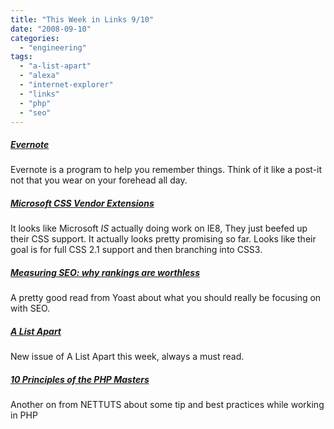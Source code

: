 ```yaml
---
title: "This Week in Links 9/10"
date: "2008-09-10"
categories: 
  - "engineering"
tags: 
  - "a-list-apart"
  - "alexa"
  - "internet-explorer"
  - "links"
  - "php"
  - "seo"
---
```


##### [Evernote](http://evernote.com/)

Evernote is a program to help you remember things. Think of it like a post-it not that you wear on your forehead all day.

##### [Microsoft CSS Vendor Extensions](http://blogs.msdn.com/ie/archive/2008/09/08/microsoft-css-vendor-extensions.aspx)

It looks like Microsoft _IS_ actually doing work on IE8, They just beefed up their CSS support. It actually looks pretty promising so far. Looks like their goal is for full CSS 2.1 support and then branching into CSS3.

##### [Measuring SEO: why rankings are worthless](http://yoast.com/measuring-seo-rankings/)

A pretty good read from Yoast about what you should really be focusing on with SEO.

##### [A List Apart](http://www.alistapart.com/)

New issue of A List Apart this week, always a must read.

##### [10 Principles of the PHP Masters](http://nettuts.com/articles/10-principles-of-the-php-masters/)

Another on from NETTUTS about some tip and best practices while working in PHP
